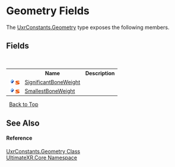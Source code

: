 # Geometry Fields
 

The <a href="T_UltimateXR_Core_UxrConstants_Geometry">UxrConstants.Geometry</a> type exposes the following members.


## Fields
&nbsp;<table><tr><th></th><th>Name</th><th>Description</th></tr><tr><td>![Public field](media/pubfield.gif "Public field")![Static member](media/static.gif "Static member")</td><td><a href="F_UltimateXR_Core_UxrConstants_Geometry_SignificantBoneWeight">SignificantBoneWeight</a></td><td /></tr><tr><td>![Public field](media/pubfield.gif "Public field")![Static member](media/static.gif "Static member")</td><td><a href="F_UltimateXR_Core_UxrConstants_Geometry_SmallestBoneWeight">SmallestBoneWeight</a></td><td /></tr></table>&nbsp;
<a href="#geometry-fields">Back to Top</a>

## See Also


#### Reference
<a href="T_UltimateXR_Core_UxrConstants_Geometry">UxrConstants.Geometry Class</a><br /><a href="N_UltimateXR_Core">UltimateXR.Core Namespace</a><br />